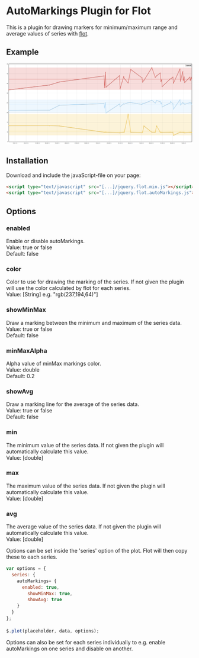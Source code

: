AutoMarkings Plugin for Flot
=================
This is a plugin for drawing markers for minimum/maximum range and average values of series with [flot](http://www.flotcharts.org/).

## Example ##
![Example](/resources/autoMarkings_example.png)

## Installation ##
Download and include the javaScript-file on your page:
```html
<script type="text/javascript" src="[...]/jquery.flot.min.js"></script>
<script type="text/javascript" src="[...]/jquery.flot.autoMarkings.js"></script>
```

## Options ##
### enabled ###
Enable or disable autoMarkings.  
Value: true or false  
Default: false
### color ###
Color to use for drawing the marking of the series. If not given the plugin will use the color calculated by flot for each series.  
Value: [String] e.g. "rgb(237,194,64)"]
### showMinMax ###
Draw a marking between the minimum and maximum of the series data.  
Value: true or false  
Default: false
### minMaxAlpha ###
Alpha value of minMax markings color.  
Value: double  
Default: 0.2
### showAvg ###
Draw a marking line for the average of the series data.  
Value: true or false  
Default: false
### min ###
The minimum value of the series data. If not given the plugin will automatically calculate this value.  
Value: [double]
### max ###
The maximum value of the series data. If not given the plugin will automatically calculate this value.  
Value: [double]
### avg ###
The average value of the series data. If not given the plugin will automatically calculate this value.  
Value: [double]

Options can be set inside the 'series' option of the plot. Flot will then copy these to each series.
```javascript
var options = {
  series: {
    autoMarkings= {
      enabled: true,
        showMinMax: true,
        showAvg: true
    }
  }
};

$.plot(placeholder, data, options);
```

Options can also be set for each series individually to e.g. enable autoMarkings on one series and disable on another. 
